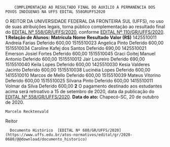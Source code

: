         COMPLEMENTAÇÃO AO RESULTADO FINAL DO AUXÍLIO À PERMANÊNCIA DOS POVOS INDÍGENAS NA UFFS EDITAL 558GRUFFS2020  

 O REITOR DA UNIVERSIDADE FEDERAL DA FRONTEIRA SUL (UFFS), no uso de suas atribuições legais, torna público complementação ao resultado final do [EDITAL Nº 558/GR/UFFS/2020](https://www.uffs.edu.br/atos-normativos/edital/gr/2020-0558), conforme [EDITAL Nº 110/GR/UFFS/2020](https://www.uffs.edu.br/atos-normativos/edital/gr/2020-0110).     **1 Relação de Alunos:**       **Matrícula**     **Nome**     **Resultado**     **Valor (R$)**      1425510011   Andreia Farias   Deferido   600,00     1515510023   Angelica Pinto   Deferido   600,00     1515510034   Caroline Kafej dos Santos   Deferido   690,00     1425510021   Emerson Josiel Fortes   Deferido   600,00     1515510045   Graci Goitej Manuel Antonio   Deferido   600,00     1515510012   Jair Loureiro   Deferido   690,00     1515510040   Keila Lopes   Deferido   600,00     1425510030   Kesia Valderes Jacinto   Deferido   600,00     1515510038   Lucinéia Lopes   Deferido   600,00     1415510010   Marcos de Mello   Deferido   600,00     1515510039   Mateus Vitorino   Deferido   600,00     1515510025   Silvana Pinto   Deferido   600,00     1415510011   Volmar da Silva   Deferido   600,00       **2**  O pagamento destinado aos estudantes acima será retroativo a 15 de setembro de 2020, data da publicação do [EDITAL Nº 558/GR/UFFS/2020](https://www.uffs.edu.br/atos-normativos/edital/gr/2020-0558).        **Data do ato:** Chapecó-SC, 20 de outubro de 2020.   
 

    Marcelo Recktenvald   
 Reitor 

      Documento Histórico  [EDITAL Nº 680/GR/UFFS/2020](https://www.uffs.edu.br/atos-normativos/edital/gr/2020-0680/@@download/documento_historico)     
      